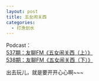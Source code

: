 ```yaml
---
layout: post
title: 五女闹关西
categories:
  - 打渔划水
---
```


Podcast：  
[537期：友聊FM《五女闹关西（上）》](http://ydlbk.com/ydl537/)  
[538期：友聊FM《五女闹关西（下）》](http://ydlbk.com/ydl538/)  

出去玩儿，就是要开开心心啊~~~


